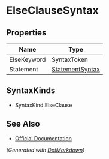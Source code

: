 # ElseClauseSyntax

## Properties

| Name        | Type                                  |
| ----------- | ------------------------------------- |
| ElseKeyword | SyntaxToken                           |
| Statement   | [StatementSyntax](StatementSyntax.md) |

## SyntaxKinds

* SyntaxKind\.ElseClause

## See Also

* [Official Documentation](https://docs.microsoft.com/en-us/dotnet/api/microsoft.codeanalysis.csharp.syntax.elseclausesyntax)


*\(Generated with [DotMarkdown](http://github.com/JosefPihrt/DotMarkdown)\)*